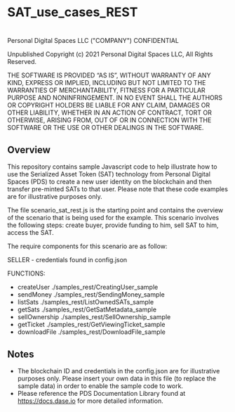 # SAT_use_cases_REST
#
 Personal Digital Spaces LLC ("COMPANY") CONFIDENTIAL
 
 Unpublished Copyright (c) 2021 Personal Digital Spaces LLC, All Rights Reserved.
 
THE SOFTWARE IS PROVIDED “AS IS”, WITHOUT WARRANTY OF ANY KIND, EXPRESS OR IMPLIED, INCLUDING BUT NOT LIMITED TO THE WARRANTIES OF MERCHANTABILITY, FITNESS FOR A PARTICULAR PURPOSE AND NONINFRINGEMENT. IN NO EVENT SHALL THE AUTHORS OR COPYRIGHT HOLDERS BE LIABLE FOR ANY CLAIM, DAMAGES OR OTHER LIABILITY, WHETHER IN AN ACTION OF CONTRACT, TORT OR OTHERWISE, ARISING FROM, OUT OF OR IN CONNECTION WITH THE SOFTWARE OR THE USE OR OTHER DEALINGS IN THE SOFTWARE.
 
## Overview
This repository contains sample Javascript code to help illustrate how to use the Serialized Asset Token (SAT) technology from Personal Digital Spaces (PDS) to create a new user identity on the blockchain and then transfer pre-minted SATs to that user. Please note that these code examples are for illustrative purposes only. 

The file scenario_sat_rest.js is the starting point and contains the overview of the scenario that is being used for the example. This scenario involves the following steps: create buyer, provide funding to him, sell SAT to him, access the SAT.

The require components for this scenario are as follow:

SELLER - credentials found in config.json

FUNCTIONS:
* createUser    ./samples_rest/CreatingUser_sample
* sendMoney     ./samples_rest/SendingMoney_sample
* listSats      ./samples_rest/ListOwnedSATs_sample
* getSats       ./samples_rest/GetSatMetadata_sample
* sellOwnership ./samples_rest/SellOwnership_sample
* getTicket     ./samples_rest/GetViewingTicket_sample
* downloadFile  ./samples_rest/DownloadFile_sample

## Notes
* The blockchain ID and credentials in the config.json are for illustrative purposes only. Please insert your own data in this file (to replace the sample data) in order to enable the sample code to work.
* Please reference the PDS Documentation Library found at https://docs.dase.io for more detailed information.
